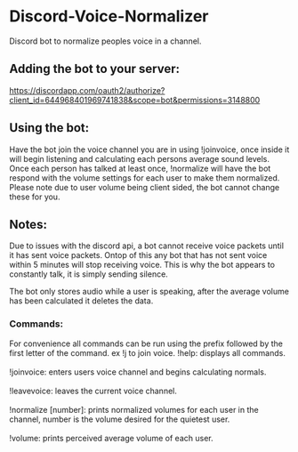 # Discord-Voice-Normalizer
Discord bot to normalize peoples voice in a channel.

## Adding the bot to your server:
https://discordapp.com/oauth2/authorize?client_id=644968401969741838&scope=bot&permissions=3148800

## Using the bot:
Have the bot join the voice channel you are in using !joinvoice, once inside it will begin listening and calculating each persons average sound levels. Once each person has talked at least once, !normalize will have the bot respond with the volume settings for each user to make them normalized. Please note due to user volume being client sided, the bot cannot change these for you.

## Notes:
Due to issues with the discord api, a bot cannot receive voice packets until it has sent voice packets. Ontop of this any bot that has not sent voice within 5 minutes will stop receiving voice. This is why the bot appears to constantly talk, it is simply sending silence.

The bot only stores audio while a user is speaking, after the average volume has been calculated it deletes the data.

### Commands:
For convenience all commands can be run using the prefix followed by the first letter of the command. ex !j to join voice.
!help: displays all commands.<br/><br/>
!joinvoice: enters users voice channel and begins calculating normals.<br/><br/>
!leavevoice: leaves the current voice channel.<br/><br/>
!normalize [number]: prints normalized volumes for each user in the channel, number is the volume desired for the quietest user.<br/><br/>
!volume: prints perceived average volume of each user.<br/><br/>
